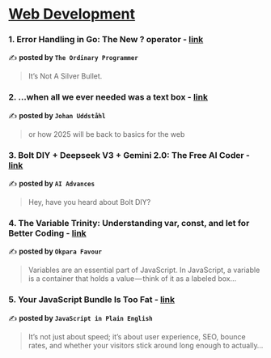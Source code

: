 
<h1><a href=https://medium.com/tag/web-development/recommended target="_blank" rel="noopener noreferrer">Web Development</a></h1>
<h3>1. Error Handling in Go: The New ? operator - <a href="https://medium.com/plain-golang-tutorial/error-handling-in-go-the-new-operator-da92a0207b1e" target="_blank" rel="noopener noreferrer">link</a></h3>

✍️ **posted by `The Ordinary Programmer`**

<blockquote>It’s Not A Silver Bullet.</blockquote>

<h3>2. …when all we ever needed was a text box - <a href="https://medium.com/@baktakt/when-all-we-ever-needed-was-a-text-box-c672c52a0dca" target="_blank" rel="noopener noreferrer">link</a></h3>

✍️ **posted by `Johan Uddståhl`**

<blockquote>or how 2025 will be back to basics for the web</blockquote>

<h3>3. Bolt DIY + Deepseek V3 + Gemini 2.0: The Free AI Coder - <a href="https://medium.com/ai-advances/bolt-diy-deepseek-v3-gemini-2-0-the-free-ai-coder-84a71498b380" target="_blank" rel="noopener noreferrer">link</a></h3>

✍️ **posted by `AI Advances`**

<blockquote>Hey, have you heard about Bolt DIY?</blockquote>

<h3>4. The Variable Trinity: Understanding var, const, and let for Better Coding - <a href="https://medium.com/@okparafavour202/the-variable-trinity-understanding-var-const-and-let-for-better-coding-bffe5950b657" target="_blank" rel="noopener noreferrer">link</a></h3>

✍️ **posted by `Okpara Favour`**

<blockquote>Variables are an essential part of JavaScript. In JavaScript, a variable is a container that holds a value — think of it as a labeled box…</blockquote>

<h3>5. Your JavaScript Bundle Is Too Fat - <a href="https://medium.com/javascript-in-plain-english/your-javascript-bundle-is-too-fat-b3e34d60ad21" target="_blank" rel="noopener noreferrer">link</a></h3>

✍️ **posted by `JavaScript in Plain English`**

<blockquote>It’s not just about speed; it’s about user experience, SEO, bounce rates, and whether your visitors stick around long enough to actually…</blockquote>

